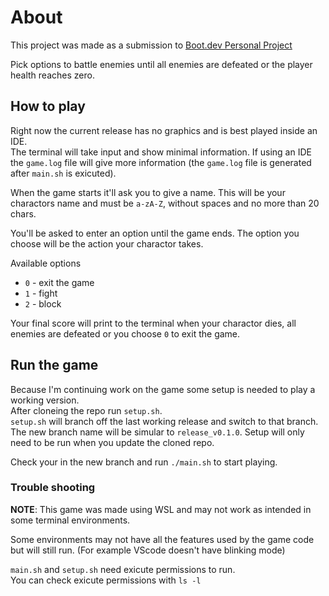 # About

This project was made as a submission to [Boot.dev Personal Project](https://www.boot.dev/courses/build-personal-project-1)

Pick options to battle enemies until all enemies are defeated or the player health reaches zero.

## How to play

Right now the current release has no graphics and is best played inside an IDE.<br/>
The terminal will take input and show minimal information. If using an IDE the `game.log` file will give more information (the `game.log` file is generated after `main.sh` is exicuted).

When the game starts it'll ask you to give a name. This will be your charactors name and must be `a-zA-Z`, without spaces and no more than 20 chars.

You'll be asked to enter an option until the game ends. The option you choose will be the action your charactor takes.

Available options
- `0` - exit the game
- `1` - fight
- `2` - block

Your final score will print to the terminal when your charactor dies, all enemies are defeated or you choose `0` to exit the game.

## Run the game

Because I'm continuing work on the game some setup is needed to play a working version.<br/>
After cloneing the repo run `setup.sh`.<br/>
`setup.sh` will branch off the last working release and switch to that branch. The new branch name will be simular to `release_v0.1.0`.
Setup will only need to be run when you update the cloned repo.

Check your in the new branch and run `./main.sh` to start playing.

### Trouble shooting

**NOTE**: This game was made using WSL and may not work as intended in some terminal environments.

Some environments may not have all the features used by the game code but will still run. (For example VScode doesn't have blinking mode)

`main.sh` and `setup.sh` need exicute permissions to run.<br>
You can check exicute permissions with `ls -l`<br>
